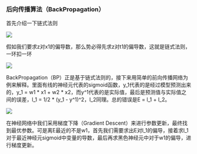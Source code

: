 ### 后向传播算法（BackPropagation）

首先介绍一下链式法则

![](https://github.com/sherlcok314159/ML/blob/main/Images/functions.png)

假如我们要求z对x1的偏导数，那么势必得先求z对t1的偏导数，这就是链式法则，一环扣一环

![](https://github.com/sherlcok314159/ML/blob/main/Images/chain_rule.png)

BackPropagation（BP）正是基于链式法则的，接下来用简单的前向传播网络为例来解释。里面有线的神经元代表的sigmoid函数，y_1代表的是经过模型预测出来的，y_1 = w1 * x1 + w2 * x2，而y^1代表的是实际值，最后是预测值与实际值之间的误差，l_1 = 1/2 * (y_1 - y^1)^2，l_2同理。总的错误是E = l_1 + l_2。

![](https://github.com/sherlcok314159/ML/blob/main/Images/bp_.png)

在神经网络中我们采用梯度下降（Gradient Descent）来进行参数更新，最终找到最优参数。可是离E最近的不是w1，首先我们需要求出E对l_1的偏导，接着求l_1对于最近神经元sigmoid中变量的导数，最后再求黑色神经元中对于w1的偏导，进行梯度更新。




<!--通常我们在深度学习会通过梯度下降寻找最优解，那么梯度如何算呢？在普通的结构中很容易，可是神经网络叠了很多层之后又该如何算呢？我们可以类比上面的式子，把hidden layer里面的结果都当做是中间变量，地位与t1相当。那么，我们要求y对某个x的偏导数，先求出y对离它最近的结果的偏导数，然后不断往后，最终达到想要找的x。而BP会将每个节点算出的偏导数保留，等到想要的时候直接拿出来用，省去多余的无效运算。

接着我们用PyTorch来实操一下后向传播算法，PyTorch可以实现自动微分，requires_grad 的意思是最终对这个tensor所进行的操作，这样我们进行BP的时候，直接用就好。不过默认情况下是False，需要我们手动设置。

```python
import torch

x = torch.ones(3,3,requires_grad = True)
t = x * x + 2 
z = 2 * t + 1
y = z.mean()
```

接下来我们想求y对x的微分，需要注意这种用法只能适用于y是标量而非向量

```python
y.backward()
print(x.grad)
```

![](https://github.com/sherlcok314159/ML/blob/main/Images/jacobi.png)

所以当y是向量形式的时候我们可以自己来算，如

```python
x = torch.ones(3,3,requires_grad = True)
t = x * x + 2
y = t - 9
```

如果计算y.backward()会报错，因为是向量，所以我们需要手动算v，这里就是y对t嘛，全为1，注意v的维度就行。

```python
v = torch.ones(3,3)
y.backward(v)
print(x.grad)
``` -->